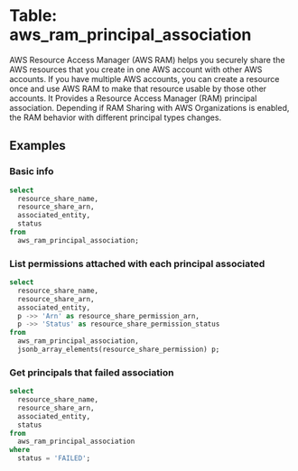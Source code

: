 # Table: aws_ram_principal_association

AWS Resource Access Manager (AWS RAM) helps you securely share the AWS resources that you create in one AWS account with other AWS accounts. If you have multiple AWS accounts, you can create a resource once and use AWS RAM to make that resource usable by those other accounts. It Provides a Resource Access Manager (RAM) principal association. Depending if RAM Sharing with AWS Organizations is enabled, the RAM behavior with different principal types changes.

## Examples

### Basic info

```sql
select
  resource_share_name,
  resource_share_arn,
  associated_entity,
  status
from
  aws_ram_principal_association;
```

### List permissions attached with each principal associated

```sql
select
  resource_share_name,
  resource_share_arn,
  associated_entity,
  p ->> 'Arn' as resource_share_permission_arn,
  p ->> 'Status' as resource_share_permission_status
from
  aws_ram_principal_association,
  jsonb_array_elements(resource_share_permission) p;
```

### Get principals that failed association

```sql
select
  resource_share_name,
  resource_share_arn,
  associated_entity,
  status
from
  aws_ram_principal_association
where
  status = 'FAILED';
```